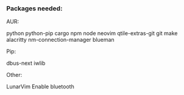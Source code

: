 ### Packages needed:
AUR:

python python-pip cargo npm node neovim qtile-extras-git git make alacritty nm-connection-manager blueman

Pip:

dbus-next iwlib

Other:

LunarVim
Enable bluetooth
